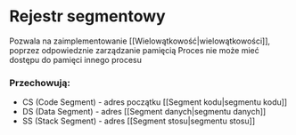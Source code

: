 # Rejestr segmentowy

Pozwala na zaimplementowanie [[Wielowątkowość|wielowątkowości]], poprzez odpowiedznie zarządzanie pamięcią
Proces nie może mieć dostępu do pamięci innego procesu

### Przechowują:
- CS (Code Segment) - adres początku [[Segment kodu|segmentu kodu]]
- DS (Data Segment) - adres [[Segment danych|segmentu danych]]
- SS (Stack Segment) - adres [[Segment stosu|segmentu stosu]]